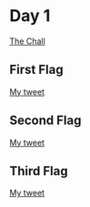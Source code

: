 # Day 1
[The Chall](https://twitter.com/OSINTDojo/status/1329854308066549762?s=20)

## First Flag
[My tweet](https://twitter.com/srbleu/status/1330118004902928385?s=20)

## Second Flag
[My tweet](https://twitter.com/srbleu/status/1330119974829121537?s=20)

## Third Flag
[My tweet](https://twitter.com/srbleu/status/1330120568281174016?s=20)
